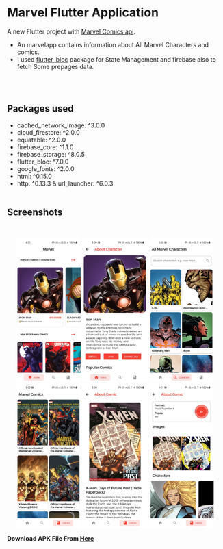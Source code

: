 # Marvel Flutter Application

A new Flutter project with [Marvel Comics api](https://developer.marvel.com/).

- An marvelapp contains information about All Marvel Characters and comics.
- I used [flutter_bloc](https://pub.dev/packages/flutter_bloc) package for State Management and firebase also to fetch Some prepages data.


</br>
</br>

## Packages used

- cached_network_image: ^3.0.0
- cloud_firestore: ^2.0.0
- equatable: ^2.0.0
- firebase_core: ^1.1.0
- firebase_storage: ^8.0.5
- flutter_bloc: ^7.0.0
- google_fonts: ^2.0.0
- html: ^0.15.0
- http: ^0.13.3
  & url_launcher: ^6.0.3
  <br>
  <br>

## Screenshots

<br>
<p align="center">
<img src="screenshots/Screenshot_20210607-165128.jpg" width="30%">
<img src="screenshots/Screenshot_20210607-170002.jpg" width="30%">
<img src="screenshots/Screenshot_20210607-170018.jpg" width="30%">
<img src="screenshots/Screenshot_20210607-170030.jpg" width="30%">
<img src="screenshots/Screenshot_20210607-170057.jpg" width="30%">
<img src="screenshots/Screenshot_20210607-170108.jpg" width="30%">
</p>



**Download APK File From [Here](https://mega.nz/file/u08FXCLR#eSHqeKn9aYV85K5NZoP59pmAkogW0RS7vGXoDmXnI-Q)**
